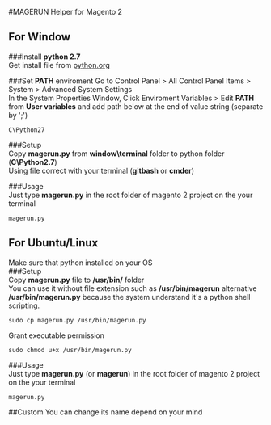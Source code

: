 #MAGERUN
Helper for Magento 2
## For Window
###Install **python 2.7** <br>
Get install file from [python.org](https://www.python.org/download/releases/2.7/)

###Set **PATH** enviroment
Go to Control Panel > All Control Panel Items > System > Advanced System Settings <br>
In the System Properties Window, Click Enviroment Variables > Edit **PATH** from **User variables** and add path below at the end of value string (separate by ';')
```
C\Python27
```
###Setup <br>
Copy **magerun.py** from **window\terminal** folder to python folder (**C\Python2.7**) <br>
Using file correct with your terminal (**gitbash** or **cmder**) <br>

###Usage <br>
Just type **magerun.py** in the root folder of magento 2 project on the your terminal
```
magerun.py
``` 
## For Ubuntu/Linux
Make sure that python installed on your OS <br>
###Setup <br> 
Copy **magerun.py** file to **/usr/bin/** folder <br>
You can use it without file extension such as **/usr/bin/magerun** alternative **/usr/bin/magerun.py** because the system understand it's a python shell scripting.
```
sudo cp magerun.py /usr/bin/magerun.py
```
Grant executable permission
```
sudo chmod u+x /usr/bin/magerun.py
```

###Usage <br>
Just type **magerun.py** (or **magerun**) in the root folder of magento 2 project on the your terminal
```
magerun.py
```

##Custom
You can change its name depend on your mind 
